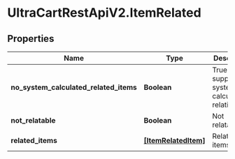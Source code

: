 # UltraCartRestApiV2.ItemRelated

## Properties
Name | Type | Description | Notes
------------ | ------------- | ------------- | -------------
**no_system_calculated_related_items** | **Boolean** | True to suppress system calculated relationships | [optional] 
**not_relatable** | **Boolean** | Not relatable | [optional] 
**related_items** | [**[ItemRelatedItem]**](ItemRelatedItem.md) | Related items | [optional] 



